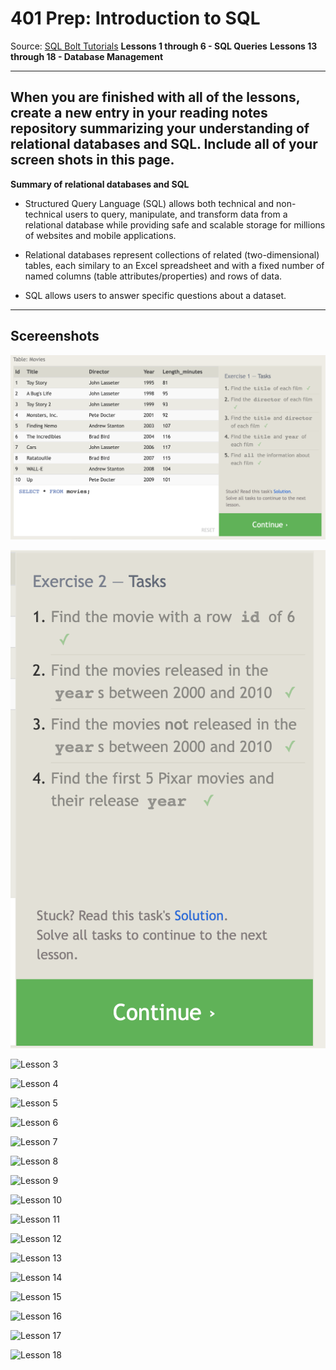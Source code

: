 # 401 Prep: Introduction to SQL

Source: [SQL Bolt Tutorials](https://sqlbolt.com/)
**Lessons 1 through 6 - SQL Queries**
**Lessons 13 through 18 - Database Management**

------------------------------------

## When you are finished with all of the lessons, create a new entry in your reading notes repository summarizing your understanding of relational databases and SQL. Include all of your screen shots in this page.

**Summary of relational databases and SQL**

- Structured Query Language (SQL) allows both technical and non-technical users to query, manipulate, and transform data from a relational database while providing safe and scalable storage for millions of websites and mobile applications.

- Relational databases represent collections of related (two-dimensional) tables, each similary to an Excel spreadsheet and with a fixed number of named columns (table attributes/properties) and rows of data.

- SQL allows users to answer specific questions about a dataset.

----------------------------

## Scereenshots

![Lesson 1](lesson01.jpg)

![Lesson 2](lesson02.jpg)

![Lesson 3](lesson03.jpg)

![Lesson 4](lesson04.jpg)

![Lesson 5](lesson05.jpg)

![Lesson 6](lesson06.jpg)

![Lesson 7](lesson07.jpg)

![Lesson 8](lesson08.jpg)

![Lesson 9](lesson09.jpg)

![Lesson 10](lesson10.jpg)

![Lesson 11](lesson11.jpg)

![Lesson 12](lesson12.jpg)

![Lesson 13](lesson13.jpg)

![Lesson 14](lesson14.jpg)

![Lesson 15](lesson15.jpg)

![Lesson 16](lesson16.jpg)

![Lesson 17](lesson17.jpg)

![Lesson 18](lesson18.jpg)

